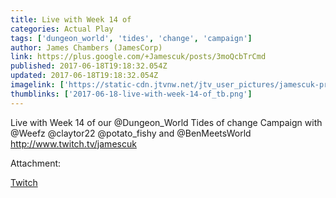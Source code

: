 ```yaml
---
title: Live with Week 14 of
categories: Actual Play
tags: ['dungeon_world', 'tides', 'change', 'campaign']
author: James Chambers (JamesCorp)
link: https://plus.google.com/+Jamescuk/posts/3moQcbTrCmd
published: 2017-06-18T19:18:32.054Z
updated: 2017-06-18T19:18:32.054Z
imagelink: ['https://static-cdn.jtvnw.net/jtv_user_pictures/jamescuk-profile_image-d36f0febad2e4eec-300x300.png']
thumblinks: ['2017-06-18-live-with-week-14-of_tb.png']
---
```


Live with Week 14 of our @Dungeon_World Tides of change Campaign with @Weefz @claytor22 @potato_fishy and @BenMeetsWorld <a href="http://www.twitch.tv/jamescuk" class="ot-anchor">http://www.twitch.tv/jamescuk</a>


Attachment:

<a href='http://www.twitch.tv/jamescuk'>Twitch</a>

